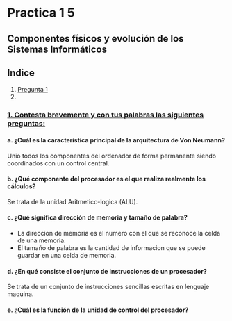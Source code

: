 # Practica 1 5
## Componentes físicos y evolución de los Sistemas Informáticos

## Indice
1. [Pregunta 1](#1-contesta-brevemente-y-con-tus-palabras-las-siguientes-preguntas1)
2. 
### [1. Contesta brevemente y con tus palabras las siguientes preguntas:](#indice)
#### a. ¿Cuál es la característica principal de la arquitectura de Von Neumann?
Unio todos los componentes del ordenador de forma permanente siendo coordinados con un control central.

#### b. ¿Qué componente del procesador es el que realiza realmente los cálculos?
Se trata de la unidad Aritmetico-logica (ALU).

#### c. ¿Qué significa dirección de memoria y tamaño de palabra?
- La direccion de memoria es el numero con el que se reconoce la celda de una memoria.
- El tamaño de palabra es la cantidad de informacion que se puede guardar en una celda de memoria.

#### d. ¿En qué consiste el conjunto de instrucciones de un procesador?
Se trata de un conjunto de instrucciones sencillas escritas en lenguaje maquina.

#### e. ¿Cuál es la función de la unidad de control del procesador?

